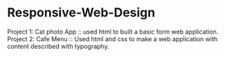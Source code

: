 # Responsive-Web-Design

Project 1: Cat photo App :: used html to built a basic form web application. 
Project 2: Cafe Menu :: Used html and css to make a web application with content described with typography.
